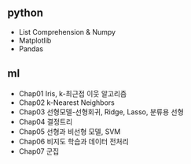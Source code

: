 ## python 
- List Comprehension & Numpy
- Matplotlib
- Pandas

## ml
- Chap01 Iris, k-최근접 이웃 알고리즘
- Chap02 k-Nearest Neighbors
- Chap03 선형모델-선형회귀, Ridge, Lasso, 분류용 선형
- Chap04 결정트리
- Chap05 선형과 비선형 모델, SVM
- Chap06 비지도 학습과 데이터 전처리
- Chap07 군집
